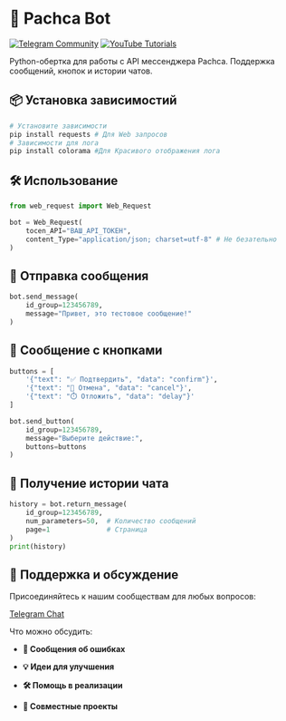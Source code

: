 # 🚀 Pachca Bot
[![Telegram Community](https://img.shields.io/badge/Telegram-Join%20Channel-blue?logo=telegram)](https://t.me/robgud)
[![YouTube Tutorials](https://img.shields.io/badge/YouTube-Subscribe-red?logo=youtube)](https://www.youtube.com/@Robin_Good_Admin)

Python-обертка для работы с API мессенджера Pachca. Поддержка сообщений, кнопок и истории чатов.


## 📦 Установка зависимостий
```python
# Установите зависимости
pip install requests # Для Web запросов
# Зависимости для лога
pip install colorama #Для Красивого отображения лога


```
## 🛠️ Использование

```python
from web_request import Web_Request

bot = Web_Request(
    tocen_API="ВАШ_API_ТОКЕН", 
    content_Type="application/json; charset=utf-8" # Не безательно
)
```
## 📨 Отправка сообщения
```python
bot.send_message(
    id_group=123456789, 
    message="Привет, это тестовое сообщение!"
)
```

## 🔘 Сообщение с кнопками
```python
buttons = [
    '{"text": "✅ Подтвердить", "data": "confirm"}',
    '{"text": "🚫 Отмена", "data": "cancel"}',
    '{"text": "⏱️ Отложить", "data": "delay"}'
]

bot.send_button(
    id_group=123456789,
    message="Выберите действие:",
    buttons=buttons
)
```
## 📜 Получение истории чата
```python
history = bot.return_message(
    id_group=123456789,
    num_parameters=50,  # Количество сообщений
    page=1              # Страница
)
print(history)
```

## 💬 Поддержка и обсуждение
Присоединяйтесь к нашим сообществам для любых вопросов:


[Telegram Chat](https://t.me/ChatRobinGood)

Что можно обсудить:

+ **🐞 Сообщения об ошибках**

+ **💡 Идеи для улучшения**

+ **🛠️ Помощь в реализации**

+ **🤝 Совместные проекты**